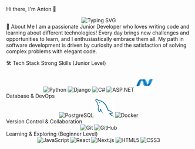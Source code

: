 Hi there, I'm Anton 👋
<div align="center">
  <img src="https://readme-typing-svg.herokuapp.com?font=Fira+Code&pause=1000&color=2196F3&center=true&vCenter=true&width=435&lines=Junior+Developer;Code+Enthusiast;Always+Learning+New+Tech;Problem+Solver" alt="Typing SVG" />
</div>
🚀 About Me
I am a passionate Junior Developer who loves writing code and learning about different technologies! Every day brings new challenges and opportunities to learn, and I enthusiastically embrace them all. My path in software development is driven by curiosity and the satisfaction of solving complex problems with elegant code.

🛠️ Tech Stack
Strong Skills (Junior Level)
<div align="center">
  <img src="https://skillicons.dev/icons?i=python" alt="Python" width="50" height="50"/>
  <img src="https://skillicons.dev/icons?i=django" alt="Django" width="50" height="50"/>
  <img src="https://skillicons.dev/icons?i=cs" alt="C#" width="50" height="50"/>
  <img src="https://skillicons.dev/icons?i=dotnet" alt="ASP.NET" width="50" height="50"/>
  <img src="https://raw.githubusercontent.com/devicons/devicon/master/icons/dot-net/dot-net-original.svg" alt="Entity Framework" width="50" height="50"/>
</div>
Database & DevOps
<div align="center">
  <img src="https://skillicons.dev/icons?i=postgresql" alt="PostgreSQL" width="50" height="50"/>
  <img src="https://raw.githubusercontent.com/devicons/devicon/master/icons/mysql/mysql-original.svg" alt="SQL" width="50" height="50"/>
  <img src="https://skillicons.dev/icons?i=docker" alt="Docker" width="50" height="50"/>
</div>
Version Control & Collaboration
<div align="center">
  <img src="https://skillicons.dev/icons?i=git" alt="Git" width="50" height="50"/>
  <img src="https://skillicons.dev/icons?i=github" alt="GitHub" width="50" height="50"/>
</div>
Learning & Exploring (Beginner Level)
<div align="center">
  <img src="https://skillicons.dev/icons?i=javascript" alt="JavaScript" width="50" height="50"/>
  <img src="https://skillicons.dev/icons?i=react" alt="React" width="50" height="50"/>
  <img src="https://skillicons.dev/icons?i=nextjs" alt="Next.js" width="50" height="50"/>
  <img src="https://skillicons.dev/icons?i=html" alt="HTML5" width="50" height="50"/>
  <img src="https://skillicons.dev/icons?i=css" alt="CSS3" width="50" height="50"/>
</div>




